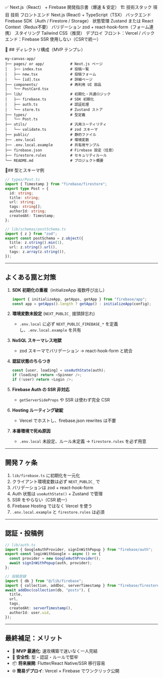 ✅ Next.js（React） + Firebase 開発指示書（爆速 & 安定）
🏗 技術スタック
項目	技術
フロントエンド	Next.js (React) + TypeScript（TSX）
バックエンド	Firebase SDK（Auth / Firestore / Storage）
状態管理	Zustand または React Context（Redux不要）
バリデーション	zod + react-hook-form（フォーム連携）
スタイリング	Tailwind CSS（推奨）
デプロイ	フロント：Vercel / バックエンド：Firebase
SSR	使用しない（CSRで統一）

📁 ## ディレクトリ構成（MVP テンプレ）

```text
my-canvas-app/
├── pages/ or app/            # Next.js ページ
│   ├── index.tsx             # 投稿一覧
│   ├── new.tsx               # 投稿フォーム
│   └── [id].tsx              # 詳細ページ
├── components/               # 再利用 UI 部品
│   └── PostCard.tsx
├── lib/                      # 初期化・共通ロジック
│   ├── firebase.ts           # SDK 初期化
│   ├── auth.ts               # 認証処理
│   └── store.ts              # Zustand ストア
├── types/                    # 型定義
│   └── Post.ts
├── utils/                    # 汎用ユーティリティ
│   └── validate.ts           # zod スキーマ
├── public/                   # 静的ファイル
├── .env.local                # 環境変数
├── .env.local.example        # 共有用サンプル
├── firebase.json             # Firebase 設定（任意）
├── firestore.rules           # セキュリティルール
└── README.md                 # プロジェクト概要
```

🧠## 型とスキーマ例

```ts
// types/Post.ts
import { Timestamp } from "firebase/firestore";
export type Post = {
  id: string;
  title: string;
  url: string;
  tags: string[];
  authorId: string;
  createdAt: Timestamp;
};

// lib/schemas/postSchema.ts
import { z } from "zod";
export const postSchema = z.object({
  title: z.string().min(1),
  url: z.string().url(),
  tags: z.array(z.string()),
});
```

---

## よくある罠と対策

1. **SDK 初期化の重複**（initializeApp 複数呼び出し）

   ```ts
   import { initializeApp, getApps, getApp } from "firebase/app";
   const app = getApps().length ? getApp() : initializeApp(config);
   ```
2. **環境変数未設定** (`NEXT_PUBLIC_` 接頭辞忘れ)

   * `.env.local` に必ず `NEXT_PUBLIC_FIREBASE_*` を定義し、`.env.local.example` を共有
3. **NoSQL スキーマレス地獄**

   * zod スキーマでバリデーション → react-hook-form と統合
4. **認証状態のちらつき**

   ```ts
   const [user, loading] = useAuthState(auth);
   if (loading) return <Spinner />;
   if (!user) return <Login />;
   ```
5. **Firebase Auth の SSR 非対応**

   * `getServerSideProps` や SSR は使わず完全 CSR
6. **Hosting ルーティング破綻**

   * Vercel でホストし、firebase.json rewrites は不要
7. **本番環境で死ぬ原因**

   * `.env.local` 未設定、ルール未定義 → `firestore.rules` を必ず用意

---

## 開発 7 ヶ条

1. `lib/firebase.ts` に初期化を一元化
2. クライアント環境変数は必ず `NEXT_PUBLIC_` で
3. バリデーションは zod + react-hook-form
4. Auth 状態は `useAuthState()` + Zustand で管理
5. SSR をやらない（CSR 統一）
6. Firebase Hosting ではなく Vercel を使う
7. `.env.local.example` と `firestore.rules` は必須

---

## 認証・投稿例

```ts
// lib/auth.ts
import { GoogleAuthProvider, signInWithPopup } from "firebase/auth";
export const loginWithGoogle = async () => {
  const provider = new GoogleAuthProvider();
  await signInWithPopup(auth, provider);
};

// 投稿登録
import { db } from "@/lib/firebase";
import { collection, addDoc, serverTimestamp } from "firebase/firestore";
await addDoc(collection(db, "posts"), {
  title,
  url,
  tags,
  createdAt: serverTimestamp(),
  authorId: user.uid,
});
```

---

## 最終補足：メリット

* 🎯 **MVP 最適化**: 速攻構築で迷いなく一人完結
* 🔐 **安全性**: 型・認証・ルールで堅牢
* 📦 **将来展開**: Flutter/React Native/SSR 移行容易
* 🌐 **簡易デプロイ**: Vercel × Firebase でワンクリック公開
